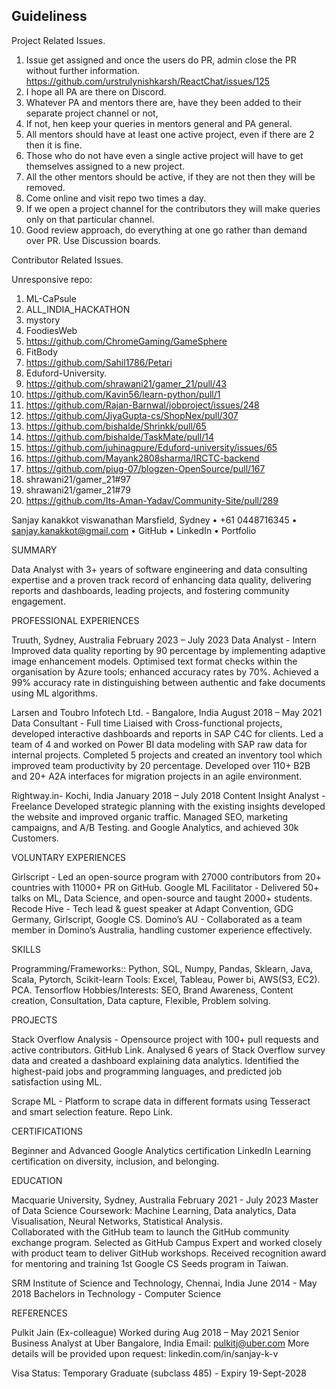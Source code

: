## Guideliness 

Project Related Issues.

1. Issue get assigned and once the users do PR, admin close the PR without further information. https://github.com/urstrulynishkarsh/ReactChat/issues/125
2.  I hope all PA are there on Discord.
3.  Whatever PA and mentors there are, have they been added to their separate project channel or not,
4.  If not, hen keep your queries in mentors general and PA general.
5.  All mentors should have at least one active project, even if there are 2 then it is fine.
6. Those who do not have even a single active project will have to get themselves assigned to a new project.
7.  All the other mentors should be active, if they are not then they will be removed.
8.  Come online and visit repo two times a day.
9.  If we open a project channel for the contributors they will make queries only on that particular channel.
10. Good review approach, do everything at one go rather than demand over PR. Use Discussion boards.
   












Contributor Related Issues. 


Unresponsive repo: 
1. ML-CaPsule
2. ALL_INDIA_HACKATHON
3. mystory
4. FoodiesWeb
5. https://github.com/ChromeGaming/GameSphere
6. FitBody
7. https://github.com/Sahil1786/Petari
8. Eduford-University.
9. https://github.com/shrawani21/gamer_21/pull/43
10. https://github.com/Kavin56/learn-python/pull/1
11. https://github.com/Rajan-Barnwal/jobproject/issues/248
12. https://github.com/JiyaGupta-cs/ShopNex/pull/307
13. https://github.com/bishalde/Shrinkk/pull/65
14. https://github.com/bishalde/TaskMate/pull/14
15. https://github.com/juhinagpure/Eduford-university/issues/65
16. https://github.com/Mayank2808sharma/IRCTC-backend
17. https://github.com/piug-07/blogzen-OpenSource/pull/167
18. shrawani21/gamer_21#97
19. shrawani21/gamer_21#79
20. https://github.com/Its-Aman-Yadav/Community-Site/pull/289


Sanjay kanakkot viswanathan
Marsfield, Sydney • +61 0448716345 • sanjay.kanakkot@gmail.com • GitHub • LinkedIn • Portfolio

SUMMARY

Data Analyst with 3+ years of software engineering and data consulting expertise and a proven track record of enhancing data quality, delivering reports and dashboards, leading projects, and fostering community engagement.

PROFESSIONAL EXPERIENCES

Truuth, Sydney, Australia	February 2023 – July 2023
Data Analyst - Intern 
Improved data quality reporting by 90 percentage by implementing adaptive image enhancement models.
Optimised text format checks within the organisation by Azure tools; enhanced accuracy rates by 70%.
Achieved a 99% accuracy rate in distinguishing between authentic and fake documents using ML algorithms.

Larsen and Toubro Infotech Ltd. - Bangalore, India	August 2018 – May 2021
Data Consultant - Full time
Liaised with Cross-functional projects, developed interactive dashboards and reports in SAP C4C for clients.
Led a team of 4 and worked on Power BI data modeling with SAP raw data for internal projects.
Completed 5 projects and created an inventory tool which improved team productivity by 20 percentage.
Developed over 110+ B2B and 20+ A2A interfaces for migration projects in an agile environment. 

Rightway.in- Kochi, India	January 2018 – July 2018
Content Insight Analyst - Freelance
Developed strategic planning with the existing insights developed the website and improved organic traffic.
Managed SEO, marketing campaigns, and A/B Testing. and Google Analytics, and achieved 30k Customers.

VOLUNTARY EXPERIENCES

Girlscript - Led an open-source program with 27000 contributors from 20+ countries with 11000+ PR on GitHub.
Google ML Facilitator - Delivered 50+ talks on ML, Data Science, and open-source and taught 2000+ students.
Recode Hive - Tech lead & guest speaker at Adapt Convention, GDG Germany, Girlscript, Google CS. 
Domino’s AU - Collaborated as a team member in Domino’s Australia, handling customer experience effectively.

SKILLS 

Programming/Frameworks:: Python, SQL, Numpy, Pandas, Sklearn, Java, Scala, Pytorch, Scikit-learn
Tools: Excel, Tableau, Power bi, AWS(S3, EC2). PCA. Tensorflow
Hobbies/Interests: SEO, Brand Awareness, Content creation, Consultation, Data capture, Flexible, Problem solving.

PROJECTS

Stack Overflow Analysis - Opensource project with 100+ pull requests and active contributors. GitHub Link.
Analysed 6 years of Stack Overflow survey data and created a dashboard explaining data analytics.
Identified the highest-paid jobs and programming languages, and predicted job satisfaction using ML.

Scrape ML - Platform to scrape data in different formats using Tesseract and smart selection feature. Repo Link.

CERTIFICATIONS

Beginner and Advanced Google Analytics certification 
LinkedIn Learning certification on diversity, inclusion, and belonging.


EDUCATION

Macquarie University, Sydney, Australia	February 2021 - July 2023
Master of Data Science
Coursework: Machine Learning, Data analytics, Data Visualisation, Neural Networks, Statistical Analysis.	
Collaborated with the GitHub team to launch the GitHub community exchange program.
Selected as GitHub Campus Expert and worked closely with product team to deliver GitHub workshops.
Received recognition award for mentoring and training 1st Google CS Seeds program in Taiwan.

SRM Institute of Science and Technology, Chennai, India	June 2014 - May 2018
Bachelors in Technology - Computer Science 

REFERENCES

Pulkit Jain (Ex-colleague) Worked during Aug 2018 – May 2021
Senior Business Analyst at Uber Bangalore, India
Email: pulkitj@uber.com
More details will be provided upon request: linkedin.com/in/sanjay-k-v


Visa Status: Temporary Graduate (subclass 485) - Expiry 19-Sept-2028







